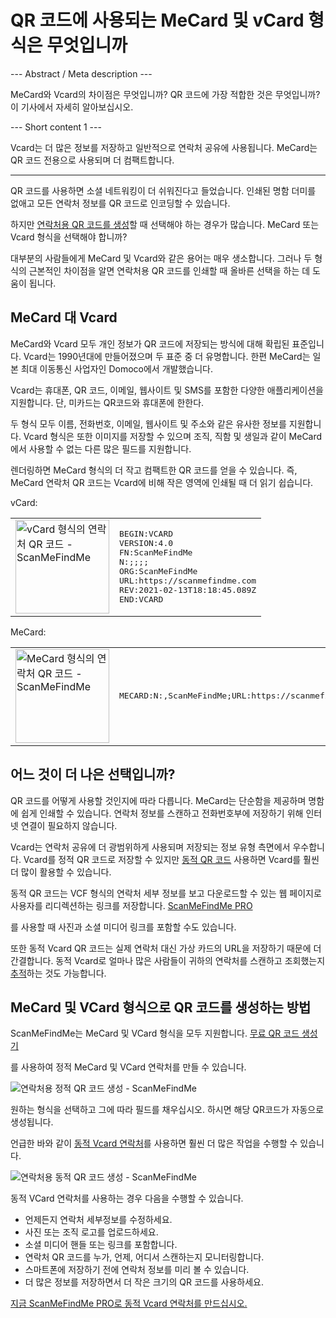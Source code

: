<h1>QR 코드에 사용되는 MeCard 및 vCard 형식은 무엇입니까</h1>

--- Abstract / Meta description ---

MeCard와 Vcard의 차이점은 무엇입니까? QR 코드에 가장 적합한 것은 무엇입니까? 이 기사에서 자세히 알아보십시오.

--- Short content 1 ---

Vcard는 더 많은 정보를 저장하고 일반적으로 연락처 공유에 사용됩니다. MeCard는 QR 코드 전용으로 사용되며 더 컴팩트합니다.

----------

<p>QR 코드를 사용하면 소셜 네트워킹이 더 쉬워진다고 들었습니다. 인쇄된 명함 더미를 없애고 모든 연락처 정보를 QR 코드로 인코딩할 수 있습니다. </p>

<p>하지만 <a href="#static:contact">연락처용 QR 코드를 생성</a>할 때 선택해야 하는 경우가 많습니다. MeCard 또는 Vcard 형식을 선택해야 합니까? </p>

<p>대부분의 사람들에게 MeCard 및 Vcard와 같은 용어는 매우 생소합니다. 그러나 두 형식의 근본적인 차이점을 알면 연락처용 QR 코드를 인쇄할 때 올바른 선택을 하는 데 도움이 됩니다.</p>

<h2>MeCard 대 Vcard</h2>

<p>MeCard와 Vcard 모두 개인 정보가 QR 코드에 저장되는 방식에 대해 확립된 표준입니다. Vcard는 1990년대에 만들어졌으며 두 표준 중 더 유명합니다. 한편 MeCard는 일본 최대 이동통신 사업자인 Domoco에서 개발했습니다.</p>

<p>Vcard는 휴대폰, QR 코드, 이메일, 웹사이트 및 SMS를 포함한 다양한 애플리케이션을 지원합니다. 단, 미카드는 QR코드와 휴대폰에 한한다. </p>

<p>두 형식 모두 이름, 전화번호, 이메일, 웹사이트 및 주소와 같은 유사한 정보를 지원합니다. Vcard 형식은 또한 이미지를 저장할 수 있으며 조직, 직함 및 생일과 같이 MeCard에서 사용할 수 없는 다른 많은 필드를 지원합니다.</p>

<p>렌더링하면 MeCard 형식의 더 작고 컴팩트한 QR 코드를 얻을 수 있습니다. 즉, MeCard 연락처 QR 코드는 Vcard에 비해 작은 영역에 인쇄될 때 더 읽기 쉽습니다.</p>

<p>vCard:</p>

<table>
    <tr><td><img src="https://media.scanmefindme.com/blog/about_contactformats/files/img 1 - qr vcard.png" width="150" height="150"
        alt="vCard 형식의 연락처 QR 코드 - ScanMeFindMe">
    </td>
        <td class="notranslate">
<pre>BEGIN:VCARD
VERSION:4.0
FN:ScanMeFindMe
N:;;;;
ORG:ScanMeFindMe
URL:https://scanmefindme.com
REV:2021-02-13T18:18:45.089Z
END:VCARD</pre>
        </td>
    </tr></table>

<p></p>

<p>MeCard:</p>

<table>
    <tr><td><img src="https://media.scanmefindme.com/blog/about_contactformats/files/img 2 - mecard.png" width="150" height="150"
            alt="MeCard 형식의 연락처 QR 코드 - ScanMeFindMe"></td>
        <td class="notranslate">
            <pre>MECARD:N:,ScanMeFindMe;URL:https://scanmefindme.com;;</pre>
        </td>
    </tr>
</table>

<h2>어느 것이 더 나은 선택입니까?</h2>

<p>QR 코드를 어떻게 사용할 것인지에 따라 다릅니다. MeCard는 단순함을 제공하며 명함에 쉽게 인쇄할 수 있습니다. 연락처 정보를 스캔하고 전화번호부에 저장하기 위해 인터넷 연결이 필요하지 않습니다.</p>

<p>Vcard는 연락처 공유에 더 광범위하게 사용되며 저장되는 정보 유형 측면에서 우수합니다. Vcard를 정적 QR 코드로 저장할 수 있지만 <a href="#article:about_dynamic_contact" title="Dynamic QR code for contact card">동적 QR 코드</a> 사용하면 Vcard를 훨씬 더 많이 활용할 수 있습니다.</p>

<p>동적 QR 코드는 VCF 형식의 연락처 세부 정보를 보고 다운로드할 수 있는 웹 페이지로 사용자를 리디렉션하는 링크를 저장합니다. <a href="#pro">ScanMeFindMe PRO</a></p>를 사용할 때 사진과 소셜 미디어 링크를 포함할 수도 있습니다.

<p>또한 동적 Vcard QR 코드는 실제 연락처 대신 가상 카드의 URL을 저장하기 때문에 더 간결합니다. 동적 Vcard로 얼마나 많은 사람들이 귀하의 연락처를 스캔하고 조회했는지 <a href="#article:about_statistics" title="Track QR code scans">추적</a>하는 것도 가능합니다.</p>

<h2>MeCard 및 VCard 형식으로 QR 코드를 생성하는 방법</h2>

<p>ScanMeFindMe는 MeCard 및 VCard 형식을 모두 지원합니다. <a href="#static:contact">무료 QR 코드 생성기</a> </p>를 사용하여 정적 MeCard 및 VCard 연락처를 만들 수 있습니다.

<p class="imageholder">
    <img src="https://media.scanmefindme.com/blog/about_contactformats/files/img 3 - create a qr code for contact.png"
        alt="연락처용 정적 QR 코드 생성 - ScanMeFindMe">
</p>

<p>원하는 형식을 선택하고 그에 따라 필드를 채우십시오. 하시면 해당 QR코드가 자동으로 생성됩니다.</p>

<p>언급한 바와 같이 <a href="#article:about_dynamic_contact">동적 Vcard 연락처</a>를 사용하면 훨씬 더 많은 작업을 수행할 수 있습니다.</p>

<p class="imageholder">
    <img src="https://media.scanmefindme.com/blog/about_contactformats/files/img 4 - contact card.png"
        alt="연락처용 동적 QR 코드 생성 - ScanMeFindMe">
</p>

<p>동적 VCard 연락처를 사용하는 경우 다음을 수행할 수 있습니다.</p>

<ul>
    <li>언제든지 연락처 세부정보를 수정하세요.</li>
    <li>사진 또는 조직 로고를 업로드하세요.</li>
    <li>소셜 미디어 핸들 또는 링크를 포함합니다.</li>
    <li>연락처 QR 코드를 누가, 언제, 어디서 스캔하는지 모니터링합니다.</li>
    <li>스마트폰에 저장하기 전에 연락처 정보를 미리 볼 수 있습니다.</li>
    <li>더 많은 정보를 저장하면서 더 작은 크기의 QR 코드를 사용하세요.</li>
</ul>

<p><a href="#pro">지금 ScanMeFindMe PRO로 동적 Vcard 연락처를 만드십시오.</a></p>
